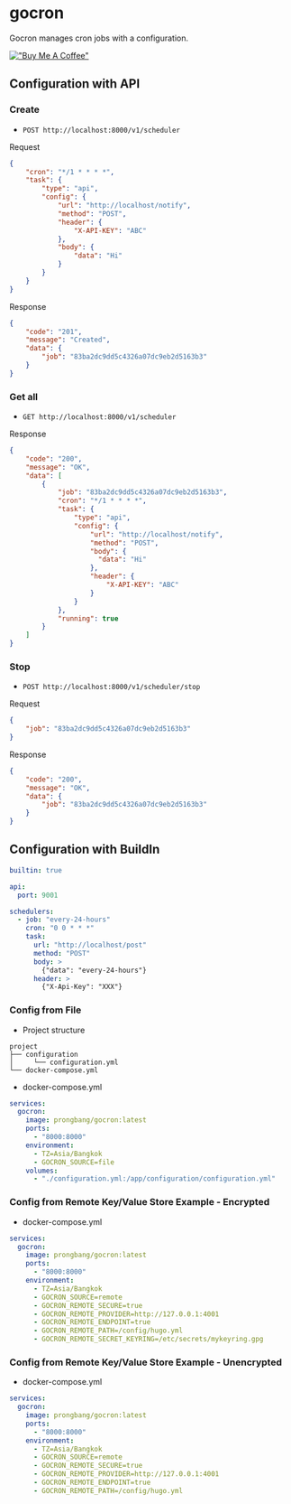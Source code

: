 # gocron

Gocron manages cron jobs with a configuration.

[!["Buy Me A Coffee"](https://www.buymeacoffee.com/assets/img/custom_images/orange_img.png)](https://www.buymeacoffee.com/prongbang)

## Configuration with API

### Create

- `POST http://localhost:8000/v1/scheduler`

Request

```json
{
    "cron": "*/1 * * * *",
    "task": {
        "type": "api",
        "config": {
            "url": "http://localhost/notify",
            "method": "POST",
            "header": {
                "X-API-KEY": "ABC"
            },
            "body": {
                "data": "Hi"
            }
        }
    }
}
```

Response

```json
{
    "code": "201",
    "message": "Created",
    "data": {
        "job": "83ba2dc9dd5c4326a07dc9eb2d5163b3"
    }
}
```

### Get all

- `GET http://localhost:8000/v1/scheduler`

Response

```json
{
    "code": "200",
    "message": "OK",
    "data": [
        {
            "job": "83ba2dc9dd5c4326a07dc9eb2d5163b3",
            "cron": "*/1 * * * *",
            "task": {
                "type": "api",
                "config": {
                    "url": "http://localhost/notify",
                    "method": "POST",
                    "body": {
                      "data": "Hi"
                    },
                    "header": {
                        "X-API-KEY": "ABC"
                    }
                }
            },
            "running": true
        }
    ]
}
```

### Stop

- `POST http://localhost:8000/v1/scheduler/stop`

Request

```json
{
    "job": "83ba2dc9dd5c4326a07dc9eb2d5163b3"
}
```

Response

```json
{
    "code": "200",
    "message": "OK",
    "data": {
        "job": "83ba2dc9dd5c4326a07dc9eb2d5163b3"
    }
}
```

## Configuration with BuildIn

```yml
builtin: true

api:
  port: 9001

schedulers:
  - job: "every-24-hours"
    cron: "0 0 * * *"
    task:
      url: "http://localhost/post"
      method: "POST"
      body: >
        {"data": "every-24-hours"}
      header: >
        {"X-Api-Key": "XXX"}
```

### Config from File

- Project structure

```shell
project
├── configuration
│     └── configuration.yml
└── docker-compose.yml
```

- docker-compose.yml

```yml
services:
  gocron:
    image: prongbang/gocron:latest
    ports:
      - "8000:8000"
    environment:
      - TZ=Asia/Bangkok
      - GOCRON_SOURCE=file
    volumes:
      - "./configuration.yml:/app/configuration/configuration.yml"
```

### Config from Remote Key/Value Store Example - Encrypted

- docker-compose.yml

```yml
services:
  gocron:
    image: prongbang/gocron:latest
    ports:
      - "8000:8000"
    environment:
      - TZ=Asia/Bangkok
      - GOCRON_SOURCE=remote
      - GOCRON_REMOTE_SECURE=true
      - GOCRON_REMOTE_PROVIDER=http://127.0.0.1:4001
      - GOCRON_REMOTE_ENDPOINT=true
      - GOCRON_REMOTE_PATH=/config/hugo.yml
      - GOCRON_REMOTE_SECRET_KEYRING=/etc/secrets/mykeyring.gpg
```

### Config from Remote Key/Value Store Example - Unencrypted

- docker-compose.yml

```yml
services:
  gocron:
    image: prongbang/gocron:latest
    ports:
      - "8000:8000"
    environment:
      - TZ=Asia/Bangkok
      - GOCRON_SOURCE=remote
      - GOCRON_REMOTE_SECURE=true
      - GOCRON_REMOTE_PROVIDER=http://127.0.0.1:4001
      - GOCRON_REMOTE_ENDPOINT=true
      - GOCRON_REMOTE_PATH=/config/hugo.yml
```
